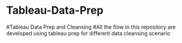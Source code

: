 # Tableau-Data-Prep
#Tableau Data Prep and Cleansing 
#All the flow in this repository are developed using tableau prep for different data cleansing scenario
